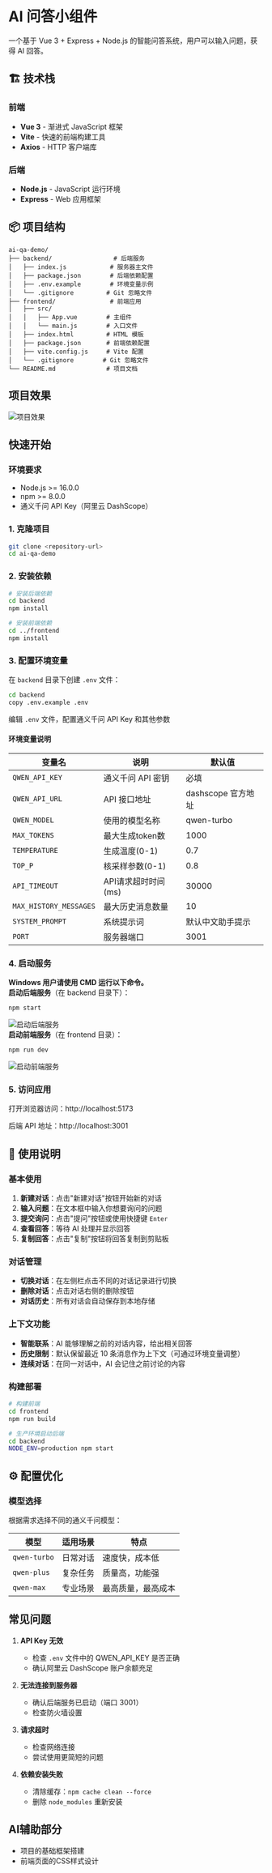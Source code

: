 # AI 问答小组件

一个基于 Vue 3 + Express + Node.js 的智能问答系统，用户可以输入问题，获得 AI 回答。

## 🏗️ 技术栈

### 前端
- **Vue 3** - 渐进式 JavaScript 框架
- **Vite** - 快速的前端构建工具
- **Axios** - HTTP 客户端库

### 后端
- **Node.js** - JavaScript 运行环境
- **Express** - Web 应用框架

## 📦 项目结构

```
ai-qa-demo/
├── backend/                 # 后端服务
│   ├── index.js            # 服务器主文件
│   ├── package.json        # 后端依赖配置
│   ├── .env.example        # 环境变量示例
│   └── .gitignore         # Git 忽略文件
├── frontend/               # 前端应用
│   ├── src/
│   │   ├── App.vue        # 主组件
│   │   └── main.js        # 入口文件
│   ├── index.html         # HTML 模板
│   ├── package.json       # 前端依赖配置
│   ├── vite.config.js     # Vite 配置
│   └── .gitignore        # Git 忽略文件
└── README.md              # 项目文档
```
## 项目效果
![项目效果](/images/1.png)
## 快速开始

### 环境要求

- Node.js >= 16.0.0
- npm >= 8.0.0
- 通义千问 API Key（阿里云 DashScope）


### 1. 克隆项目

```bash
git clone <repository-url>
cd ai-qa-demo
```

### 2. 安装依赖

```bash
# 安装后端依赖
cd backend
npm install

# 安装前端依赖
cd ../frontend
npm install
```

### 3. 配置环境变量

在 `backend` 目录下创建 `.env` 文件：

```bash
cd backend
copy .env.example .env
```

编辑 `.env` 文件，配置通义千问 API Key 和其他参数


#### 环境变量说明

| 变量名 | 说明 | 默认值 |
|--------|------|--------|
| `QWEN_API_KEY` | 通义千问 API 密钥 | 必填 |
| `QWEN_API_URL` | API 接口地址 | dashscope 官方地址 |
| `QWEN_MODEL` | 使用的模型名称 | qwen-turbo |
| `MAX_TOKENS` | 最大生成token数 | 1000 |
| `TEMPERATURE` | 生成温度(0-1) | 0.7 |
| `TOP_P` | 核采样参数(0-1) | 0.8 |
| `API_TIMEOUT` | API请求超时时间(ms) | 30000 |
| `MAX_HISTORY_MESSAGES` | 最大历史消息数量 | 10 |
| `SYSTEM_PROMPT` | 系统提示词 | 默认中文助手提示 |
| `PORT` | 服务器端口 | 3001 |



### 4. 启动服务
**Windows 用户请使用 CMD 运行以下命令。**  
**启动后端服务**（在 backend 目录下）：
```bash
npm start
```
![启动后端服务](/images/2.png)  
**启动前端服务**（在 frontend 目录）：
```bash
npm run dev
```
![启动前端服务](/images/3.png)
### 5. 访问应用

打开浏览器访问：http://localhost:5173

后端 API 地址：http://localhost:3001

## 📖 使用说明

### 基本使用
1. **新建对话**：点击"新建对话"按钮开始新的对话
2. **输入问题**：在文本框中输入你想要询问的问题
3. **提交询问**：点击"提问"按钮或使用快捷键 `Enter`
4. **查看回答**：等待 AI 处理并显示回答
5. **复制回答**：点击"复制"按钮将回答复制到剪贴板

### 对话管理
- **切换对话**：在左侧栏点击不同的对话记录进行切换
- **删除对话**：点击对话右侧的删除按钮
- **对话历史**：所有对话会自动保存到本地存储

### 上下文功能
- **智能联系**：AI 能够理解之前的对话内容，给出相关回答
- **历史限制**：默认保留最近 10 条消息作为上下文（可通过环境变量调整）
- **连续对话**：在同一对话中，AI 会记住之前讨论的内容



### 构建部署

```bash
# 构建前端
cd frontend
npm run build

# 生产环境启动后端
cd backend
NODE_ENV=production npm start
```

## ⚙️ 配置优化


### 模型选择

根据需求选择不同的通义千问模型：

| 模型 | 适用场景 | 特点 |
|------|----------|------|
| `qwen-turbo` | 日常对话 | 速度快，成本低 |
| `qwen-plus` | 复杂任务 | 质量高，功能强 |
| `qwen-max` | 专业场景 | 最高质量，最高成本 |

## 常见问题

1. **API Key 无效**
   - 检查 `.env` 文件中的 QWEN_API_KEY 是否正确
   - 确认阿里云 DashScope 账户余额充足

2. **无法连接到服务器**
   - 确认后端服务已启动（端口 3001）
   - 检查防火墙设置

3. **请求超时**
   - 检查网络连接
   - 尝试使用更简短的问题

4. **依赖安装失败**
   - 清除缓存：`npm cache clean --force`
   - 删除 `node_modules` 重新安装

## AI辅助部分
- 项目的基础框架搭建
- 前端页面的CSS样式设计
